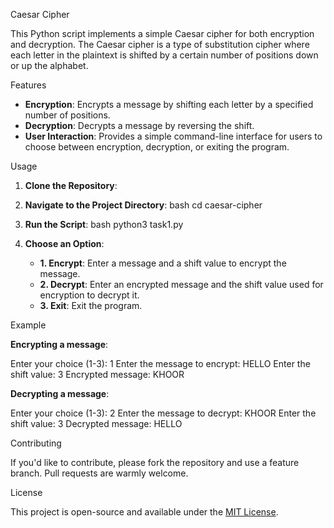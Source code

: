 Caesar Cipher

This Python script implements a simple Caesar cipher for both encryption and decryption. The Caesar cipher is a type of substitution cipher where each letter in the plaintext is shifted by a certain number of positions down or up the alphabet.

Features

- **Encryption**: Encrypts a message by shifting each letter by a specified number of positions.
- **Decryption**: Decrypts a message by reversing the shift.
- **User Interaction**: Provides a simple command-line interface for users to choose between encryption, decryption, or exiting the program.

Usage

1. **Clone the Repository**:
    
2. **Navigate to the Project Directory**:
    bash
    cd caesar-cipher
    
3. **Run the Script**:
    bash
    python3 task1.py
    

4. **Choose an Option**:
    - **1. Encrypt**: Enter a message and a shift value to encrypt the message.
    - **2. Decrypt**: Enter an encrypted message and the shift value used for encryption to decrypt it.
    - **3. Exit**: Exit the program.

Example

**Encrypting a message**:

Enter your choice (1-3): 1
Enter the message to encrypt: HELLO
Enter the shift value: 3
Encrypted message: KHOOR


**Decrypting a message**:

Enter your choice (1-3): 2
Enter the message to decrypt: KHOOR
Enter the shift value: 3
Decrypted message: HELLO

Contributing

If you'd like to contribute, please fork the repository and use a feature branch. Pull requests are warmly welcome.

License

This project is open-source and available under the [MIT License](LICENSE).
